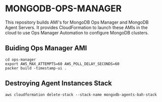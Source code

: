 # MONGODB-OPS-MANAGER

This repository builds AMI's for MongoDB Ops Manager and MongoDB Agent Servers. It provides CloudFormation to launch these AMIs in the cloud to use Ops Manager Automation to configure MongoDB clusters.

## Buiding Ops Manager AMI

```shell
cd ops-manager
export AWS_MAX_ATTEMPTS=60 AWS_POLL_DELAY_SECONDS=60
packer build -timestamp-ui .
```



## Destroying Agent Instances Stack

```shell
aws cloudformation delete-stack --stack-name mongodb-agents-bah-stack
```




